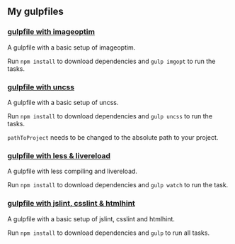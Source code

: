 ## My gulpfiles

### [gulpfile with imageoptim](gulpfile_imageoptim)

A gulpfile with a basic setup of imageoptim.

Run `npm install` to download dependencies and `gulp imgopt` to run the tasks.

### [gulpfile with uncss](gulpfile_uncss)

A gulpfile with a basic setup of uncss.

Run `npm install` to download dependencies and `gulp uncss` to run the tasks.

`pathToProject` needs to be changed to the absolute path to your project.

### [gulpfile with less & livereload](gulpfile_less)

A gulpfile with less compiling and livereload.

Run `npm install` to download dependencies and `gulp watch` to run the task.


### [gulpfile with jslint, csslint & htmlhint](gulpfile_linters)

A gulpfile with a basic setup of jslint, csslint and htmlhint.

Run `npm install` to download dependencies and `gulp` to run all tasks.